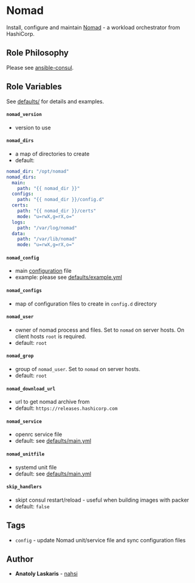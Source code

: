 # Nomad

Install, configure and maintain [Nomad](https://www.nomadproject.io) - a
workload orchestrator from HashiCorp.

## Role Philosophy

Please see
[ansible-consul](https://github.com/nahsi/ansible-consul#role-philosophy).

## Role Variables

See [defaults/](https://github.com/nahsi/ansible-nomad/blob/master/defaults/)
for details and examples.

#### `nomad_version`

- version to use

#### `nomad_dirs`

- a map of directories to create
- default:

```yml
nomad_dir: "/opt/nomad"
nomad_dirs:
  main:
    path: "{{ nomad_dir }}"
  configs:
    path: "{{ nomad_dir }}/config.d"
  certs:
    path: "{{ nomad_dir }}/certs"
    mode: "u=rwX,g=rX,o="
  logs:
    path: "/var/log/nomad"
  data:
    path: "/var/lib/nomad"
    mode: "u=rwX,g=rX,o="
```

#### `nomad_config`

- main [configuration](https://www.nomadproject.io/docs/configuration) file
- example: please see
  [defaults/example.yml](https://github.com/nahsi/ansible-nomad/blob/master/defaults/example.yml)

#### `nomad_configs`

- map of configuration files to create in `config.d` directory

#### `nomad_user`

- owner of nomad process and files. Set to `nomad` on server hosts. On client
  hosts `root` is required.
- default: `root`

#### `nomad_grop`

- group of `nomad_user`. Set to `nomad` on server hosts.
- default: `root`

#### `nomad_download_url`

- url to get nomad archive from
- default: `https://releases.hashicorp.com`

#### `nomad_service`

- openrc service file
- default: see
  [defaults/main.yml](https://github.com/nahsi/ansible-nomad/blob/master/defaults/main.yml)

#### `nomad_unitfile`

- systemd unit file
- default: see
  [defaults/main.yml](https://github.com/nahsi/ansible-nomad/blob/master/defaults/main.yml)

#### `skip_handlers`

- skipt consul restart/reload - useful when building images with packer
- default: `false`

## Tags

- `config` - update Nomad unit/service file and sync configuration files

## Author

- **Anatoly Laskaris** - [nahsi](https://github.com/nahsi)
